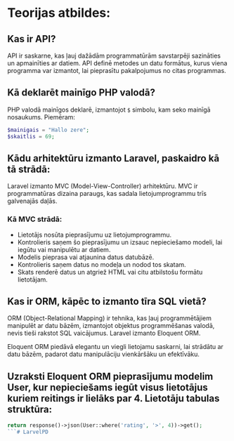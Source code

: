 # Teorijas atbildes:

## Kas ir API?
API ir saskarne, kas ļauj dažādām programmatūrām savstarpēji sazināties un apmainīties ar datiem. API definē metodes un datu formātus, kurus viena programma var izmantot, lai pieprasītu pakalpojumus no citas programmas.

## Kā deklarēt mainīgo PHP valodā?
PHP valodā mainīgos deklarē, izmantojot `$` simbolu, kam seko mainīgā nosaukums. Piemēram:
```php
$mainigais = "Hallo zere";
$skaitlis = 69;
```

## Kādu arhitektūru izmanto Laravel, paskaidro kā tā strādā:
Laravel izmanto MVC (Model-View-Controller) arhitektūru. MVC ir programmatūras dizaina paraugs, kas sadala lietojumprogrammu trīs galvenajās daļās.

### Kā MVC strādā:
- Lietotājs nosūta pieprasījumu uz lietojumprogrammu.
- Kontrolieris saņem šo pieprasījumu un izsauc nepieciešamo modeli, lai iegūtu vai manipulētu ar datiem.
- Modelis pieprasa vai atjaunina datus datubāzē.
- Kontrolieris saņem datus no modeļa un nodod tos skatam.
- Skats renderē datus un atgriež HTML vai citu atbilstošu formātu lietotājam.

## Kas ir ORM, kāpēc to izmanto tīra SQL vietā?
ORM (Object-Relational Mapping) ir tehnika, kas ļauj programmētājiem manipulēt ar datu bāzēm, izmantojot objektus programmēšanas valodā, nevis tieši rakstot SQL vaicājumus. Laravel izmanto Eloquent ORM.

Eloquent ORM piedāvā elegantu un viegli lietojamu saskarni, lai strādātu ar datu bāzēm, padarot datu manipulāciju vienkāršāku un efektīvāku.

## Uzraksti Eloquent ORM pieprasījumu modelim User, kur nepieciešams iegūt visus lietotājus kuriem reitings ir lielāks par 4. Lietotāju tabulas struktūra:

```php
return response()->json(User::where('rating', '>', 4))->get();
```#   L a r v e l P D  
 